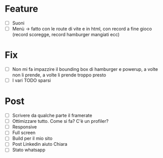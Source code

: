 # Feature
- [ ] Suoni
- [ ] Menù -> fatto con le route di vite e in html, con record a fine gioco (record scoregge, record hamburger mangiati ecc)

# Fix
- [ ] Non mi fa impazzire il bounding box di hamburger e powerup, a volte non li prende, a volte li prende troppo presto
- [ ] I vari TODO sparsi

# Post
- [ ] Scrivere da qualche parte il framerate
- [ ] Ottimizzare tutto. Come si fa? C'è un profiler?
- [ ] Responsive
- [ ] Full screen
- [ ] Build per il mio sito
- [ ] Post Linkedin aiuto Chiara
- [ ] Stato whatsapp